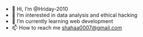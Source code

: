 - 👋 Hi, I’m @Hriday-2010
- 👀 I’m interested in data analysis and ethical hacking
- 🌱 I’m currently learning web development
- 📫 How to reach me shahaa0007@gmail.com
